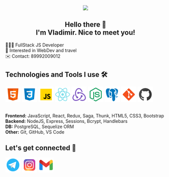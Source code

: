 <div align=center><img width='100' src='https://raw.githubusercontent.com/raghavk16/raghavk16/master/octo.gif'></img></div>

<h2 align=center>Hello there 👋<br> I'm Vladimir. Nice to meet you!</h2>

<div>
👨🏻‍💻 FullStack JS Developer<br>
🚀 Interested in WebDev and travel<br>
✉️ Contact: 89992009012
</div>

<h2>Technologies and Tools I use 🛠️</h2>
<div>
  <a href='#'><img src='/img/icons8-html-5-48.png'></img></a>
  <a href='#'><img src='/img/icons8-css3-48.png'></img></a>
  <a href='#'><img src='/img/icons8-javascript-48.png'></img></a>
  <a href='#'><img src='/img/icons8-react-native-48.png'></img></a>
  <a href='#'><img src='/img/icons8-redux-48.png'></img></a>
  <a href='#'><img src='/img/icons8-node-js-48.png'></img></a>
  <a href='#'><img src='/img/icons8-postgresql-48.png'></img></a>
  <a href='#'><img src='/img/icons8-git-48.png'></img></a>
  <a href='#'><img src='/img/icons8-github-48.png'></img></a>
  
  </br>
  </br>
  
  <span>**Frontend:** JavaScript, React, Redux, Saga, Thunk, HTML5, CSS3, Bootstrap</span></br>
  <span>**Backend:** NodeJS, Express, Sessions, Bcrypt, Handlebars</span></br>
  <span>**DB:** PostgreSQL, Sequelize ORM</span></br>
  <span>**Other:** Git, GitHub, VS Code</span></br>
</div>


<h2>Let's get connected 🤝</h2>
<div>
  <a href='t.me/Heerbie'><img src='/img/icons8-telegram-app-48.png'></img></a>
  <a href='instagram.com/udontlike_'><img src='/img/icons8-instagram-48.png'></img></a>
  <a href='mailto:edw.nmv@gmail.com'><img src='/img/icons8-gmail-48.png'></img></a>
</div>

<!--
**edw-nmv/edw-nmv** is a ✨ _special_ ✨ repository because its `README.md` (this file) appears on your GitHub profile.

Here are some ideas to get you started:

- 🔭 I’m currently working on ...
- 🌱 I’m currently learning ...
- 👯 I’m looking to collaborate on ...
- 🤔 I’m looking for help with ...
- 💬 Ask me about ...
- 📫 How to reach me: ...
- 😄 Pronouns: ...
- ⚡ Fun fact: ...
-->


